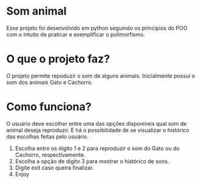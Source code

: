 # Som animal
Esse projeto foi desenvolvido em python seguindo os principios do POO com o intuito de praticar e exemplificar o polimorfismo.

# O que o projeto faz?
O projeto permite repoduzir o som de alguns animais. Inicialmente possui o som dos animais Gato e Cachorro.

# Como funciona?
O usuário deve escolher entre uma das opções disponíveis qual som de animal deseja reproduzir. E há o possibilidade de se visualizar o histórico das escolhas feitas pelo usuário.

1. Escolha entre os digito 1 e 2 para reproduzir o som do Gato ou do Cachorro, respectivamente.
2. Escolha a opção de digito 3 para mostrar o histórico de sons.
3. Digite exit caso queira finalizar.
4. Enjoy

